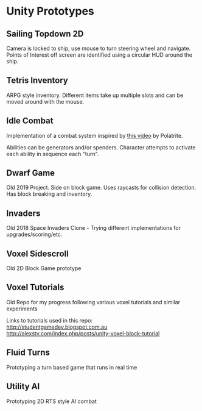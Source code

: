 # Unity Prototypes

## Sailing Topdown 2D
Camera is locked to ship, use mouse to turn steering wheel and navigate. Points of Interest off screen are identified using a circular HUD around the ship.

## Tetris Inventory
ARPG style inventory. Different items take up multiple slots and can be moved around with the mouse.

## Idle Combat
Implementation of a combat system inspired by [this video](https://www.youtube.com/watch?v=LY9wqkzauz4) by Polatrite.

Abilities can be generators and/or spenders. Character attempts to activate each ability in sequence each "turn".

## Dwarf Game
Old 2019 Project. Side on block game. Uses raycasts for collision detection. Has block breaking and inventory.

## Invaders
Old 2018 Space Invaders Clone - Trying different implementations for upgrades/scoring/etc.

## Voxel Sidescroll
Old 2D Block Game prototype

## Voxel Tutorials
Old Repo for my progress following various voxel tutorials and similar experiments

Links to tutorials used in this repo:  
http://studentgamedev.blogspot.com.au  
http://alexstv.com/index.php/posts/unity-voxel-block-tutorial  

## Fluid Turns
Prototyping a turn based game that runs in real time

## Utility AI
Prototyping 2D RTS style AI combat